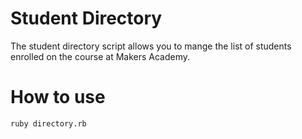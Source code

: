 Student Directory
=================

The student directory script allows you to mange the list of students enrolled on the course at Makers Academy.

How to use
==========

```shell
ruby directory.rb
```